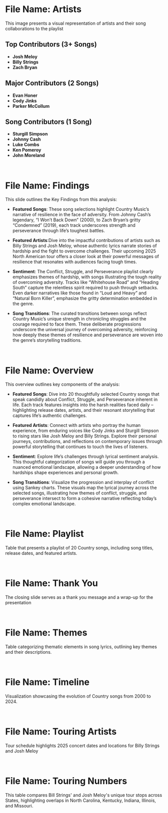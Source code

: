 
# File Name: Artists
This image presents a visual representation of artists and their song collaborations to the playlist

## Top Contributors (3+ Songs)
- **Josh Meloy**
- **Billy Strings**
- **Zach Bryan**

## Major Contributors (2 Songs)
- **Evan Honer**
- **Cody Jinks**
- **Parker McCollum**

## Song Contributors (1 Song)
- **Sturgill Simpson**
- **Johnny Cash**
- **Luke Combs**
- **Ken Pomeroy**
- **John Moreland**


<br>

# File Name: Findings
This slide outlines the Key Findings from this analysis:
- **Featured Songs**: These song selections highlight Country Music’s narrative of resilience in the face of adversity. From Johnny Cash’s legendary, “I Won’t Back Down” (2000), to Zach Bryan’s gritty “Condemned” (2019), each track underscores strength and perseverance through life’s toughest battles.

- **Featured Artists**:Dive into the impactful contributions of artists such as Billy Strings and Josh Meloy, whose authentic lyrics narrate stories of hardship and the fight to overcome challenges. Their upcoming 2025 North American tour offers a closer look at their powerful messages of resilience that resonates with audiences facing tough times.
 
- **Sentiment**: The Conflict, Struggle, and Perseverance playlist clearly emphasizes themes of hardship, with songs illustrating the tough reality of overcoming adversity. Tracks like “Whitehouse Road” and “Heading South” capture the relentless spirit required to push through setbacks. Even darker narratives like those found in “Loud and Heavy” and “Natural Born Killer”, emphasize the gritty determination embedded in the genre.

- **Song Transitions**: The curated transitions between songs reflect Country Music’s unique strength in chronicling struggles and the courage required to face them. These deliberate progressions underscore the universal journey of overcoming adversity, reinforcing how deeply these themes of resilience and perseverance are woven into the genre’s storytelling traditions.
 
<br>

# File Name: Overview
This overview outlines key components of the analysis:
- **Featured Songs**: Dive into 20 thoughtfully selected Country songs that speak candidly about Conflict, Struggle, and Perseverance inherent in life. Each track features insights into the harsh realities faced daily – highlighting release dates, artists, and their resonant storytelling that captures life’s authentic challenges.

- **Featured Artists**: Connect with artists who portray the human experience, from enduring voices like Cody Jinks and Sturgill Simpson to rising stars like Josh Meloy and Billy Strings. Explore their personal journeys, contributions, and reflections on contemporary issues through powerful storytelling that continues to touch the lives of listeners.

- **Sentiment**: Explore life’s challenges through lyrical sentiment analysis. This thoughtful categorization of songs will guide you through a nuanced emotional landscape, allowing a deeper understanding of how hardships shape experiences and personal growth.

- **Song Transitions**: Visualize the progression and interplay of conflict using Sankey charts. These visuals map the lyrical journey across the selected songs, illustrating how themes of conflict, struggle, and perseverance intersect to form a cohesive narrative reflecting today’s complex emotional landscape.

<br>

# File Name: Playlist
Table that presents a playlist of 20 Country songs, including song titles, release dates, and featured artists.

<br>

# File Name: Thank You
The closing slide serves as a thank you message and a wrap-up for the presentation

<br>

# File Name: Themes
Table categorizing thematic elements in song lyrics, outlining key themes and their descriptions.

<br>

# File Name: Timeline
Visualization showcasing the evolution of Country songs from 2000 to 2024.

<br>

# File Name: Touring Artists
Tour schedule highlights 2025 concert dates and locations for Billy Strings and Josh Meloy

<br>

# File Name: Touring Numbers
This table compares Bill Strings' and Josh Meloy's unique tour stops across States, highlighting overlaps in North Carolina, Kentucky, Indiana, Illinois, and Missouri.

<br>
